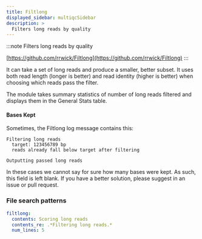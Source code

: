 ```yaml
---
title: Filtlong
displayed_sidebar: multiqcSidebar
description: >
  Filters long reads by quality
---
```


<!--
~~~~~ DO NOT EDIT ~~~~~
This file is autogenerated from the MultiQC module python docstring.
Do not edit the markdown, it will be overwritten.

File path for the source of this content: multiqc/modules/filtlong/filtlong.py
~~~~~~~~~~~~~~~~~~~~~~~
-->

:::note
Filters long reads by quality

[https://github.com/rrwick/Filtlong](https://github.com/rrwick/Filtlong)
:::

It can take a set of long reads and produce a smaller, better subset. It uses both read length (longer is better) and read identity (higher is better) when choosing which reads pass the filter.

The module takes summary statistics of number of long reads filtered and displays them in the General Stats table.

#### Bases Kept

Sometimes, the Filtlong log message contains this:

```
Filtering long reads
  target: 123456789 bp
  reads already fall below target after filtering

Outputting passed long reads
```

In these cases we cannot say for sure how many bases were kept. As such, this field is left blank.
If you have a better solution, please suggest in an issue or pull request.

### File search patterns

```yaml
filtlong:
  contents: Scoring long reads
  contents_re: .*Filtering long reads.*
  num_lines: 5
```
